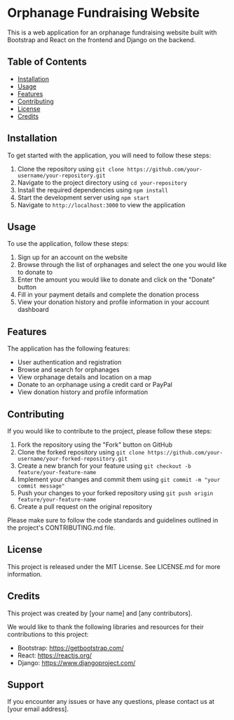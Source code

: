 # Orphanage Fundraising Website

This is a web application for an orphanage fundraising website built with Bootstrap and React on the frontend and Django on the backend.

## Table of Contents

- [Installation](#installation)
- [Usage](#usage)
- [Features](#features)
- [Contributing](#contributing)
- [License](#license)
- [Credits](#credits)

## Installation

To get started with the application, you will need to follow these steps:

1. Clone the repository using `git clone https://github.com/your-username/your-repository.git`
2. Navigate to the project directory using `cd your-repository`
3. Install the required dependencies using `npm install`
4. Start the development server using `npm start`
5. Navigate to `http://localhost:3000` to view the application

## Usage

To use the application, follow these steps:

1. Sign up for an account on the website
2. Browse through the list of orphanages and select the one you would like to donate to
3. Enter the amount you would like to donate and click on the "Donate" button
4. Fill in your payment details and complete the donation process
5. View your donation history and profile information in your account dashboard

## Features

The application has the following features:

- User authentication and registration
- Browse and search for orphanages
- View orphanage details and location on a map
- Donate to an orphanage using a credit card or PayPal
- View donation history and profile information

## Contributing

If you would like to contribute to the project, please follow these steps:

1. Fork the repository using the "Fork" button on GitHub
2. Clone the forked repository using `git clone https://github.com/your-username/your-forked-repository.git`
3. Create a new branch for your feature using `git checkout -b feature/your-feature-name`
4. Implement your changes and commit them using `git commit -m "your commit message"`
5. Push your changes to your forked repository using `git push origin feature/your-feature-name`
6. Create a pull request on the original repository

Please make sure to follow the code standards and guidelines outlined in the project's CONTRIBUTING.md file.

## License

This project is released under the MIT License. See LICENSE.md for more information.

## Credits

This project was created by [your name] and [any contributors].

We would like to thank the following libraries and resources for their contributions to this project:

- Bootstrap: https://getbootstrap.com/
- React: https://reactjs.org/
- Django: https://www.djangoproject.com/

## Support

If you encounter any issues or have any questions, please contact us at [your email address].
